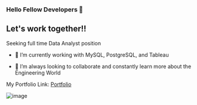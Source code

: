 ### Hello Fellow Developers 👋

## Let's work together!!

Seeking full time Data Analyst position 

- 🔭 I’m currently working with MySQL, PostgreSQL, and Tableau

- 👯 I’m always looking to collaborate and constantly learn more about the Engineering World


My Portfolio Link: [Portfolio](https://2023port.d3ttyjwywp01mq.amplifyapp.com/)

 

![image](https://user-images.githubusercontent.com/86543368/193711164-7d32bac8-9839-4888-be4b-e67bd6ed7053.png)

